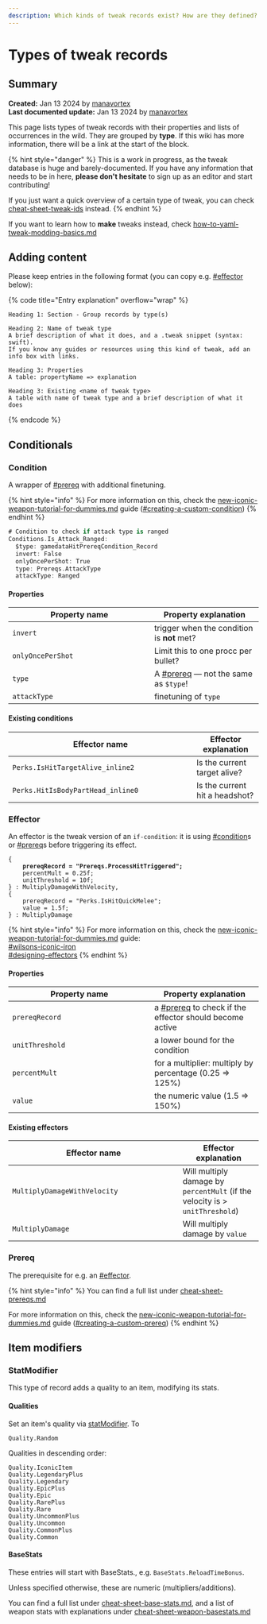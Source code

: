 ```yaml
---
description: Which kinds of tweak records exist? How are they defined? What do they mean?
---
```


# Types of tweak records

## Summary

**Created:** Jan 13 2024 by [manavortex](https://app.gitbook.com/u/NfZBoxGegfUqB33J9HXuCs6PVaC3 "mention")\
**Last documented update:** Jan 13 2024 by [manavortex](https://app.gitbook.com/u/NfZBoxGegfUqB33J9HXuCs6PVaC3 "mention")

This page lists types of tweak records with their properties and lists of occurrences in the wild. They are grouped by **type**. If this wiki has more information, there will be a link at the start of the block.

{% hint style="danger" %}
This is a work in progress, as the tweak database is huge and barely-documented. If you have any information that needs to be in here, **please don't hesitate** to sign up as an editor and start contributing!

If you just want a quick overview of a certain type of tweak, you can check [cheat-sheet-tweak-ids](../../references-lists-and-overviews/cheat-sheet-tweak-ids/ "mention") instead.
{% endhint %}

If you want to learn how to **make** tweaks instead, check [how-to-yaml-tweak-modding-basics.md](../../modding-guides/tweakxl-changing-game-records/how-to-yaml-tweak-modding-basics.md "mention")

## Adding content

Please keep entries in the following format (you can copy e.g. [#effector](types-of-tweak-records.md#effector "mention") below):

{% code title="Entry explanation" overflow="wrap" %}
```
Heading 1: Section - Group records by type(s)

Heading 2: Name of tweak type
A brief description of what it does, and a .tweak snippet (syntax: swift). 
If you know any guides or resources using this kind of tweak, add an info box with links.

Heading 3: Properties
A table: propertyName => explanation

Heading 3: Existing <name of tweak type>
A table with name of tweak type and a brief description of what it does
```
{% endcode %}

## Conditionals

### Condition

A wrapper of [#prereq](types-of-tweak-records.md#prereq "mention") with additional finetuning.

{% hint style="info" %}
For more information on this, check the [new-iconic-weapon-tutorial-for-dummies.md](../../modding-guides/items-equipment/adding-new-items/weapons/new-iconic-weapon-tutorial-for-dummies.md "mention") guide ([#creating-a-custom-condition](../../modding-guides/items-equipment/adding-new-items/weapons/new-iconic-weapon-tutorial-for-dummies.md#creating-a-custom-condition "mention"))
{% endhint %}

```swift
# Condition to check if attack type is ranged
Conditions.Is_Attack_Ranged:
  $type: gamedataHitPrereqCondition_Record
  invert: False
  onlyOncePerShot: True
  type: Prereqs.AttackType
  attackType: Ranged
```

#### Properties

<table><thead><tr><th width="270">Property name</th><th>Property explanation</th></tr></thead><tbody><tr><td><code>invert</code></td><td>trigger when the condition is <strong>not</strong> met?</td></tr><tr><td><code>onlyOncePerShot</code></td><td>Limit this to one procc per bullet?</td></tr><tr><td><code>type</code></td><td>A <a data-mention href="types-of-tweak-records.md#prereq">#prereq</a> — not the same as <code>$type</code>!</td></tr><tr><td><code>attackType</code></td><td>finetuning of <code>type</code></td></tr></tbody></table>

#### Existing conditions

<table><thead><tr><th width="355">Effector name</th><th>Effector explanation</th></tr></thead><tbody><tr><td><code>Perks.IsHitTargetAlive_inline2</code></td><td>Is the current target alive?</td></tr><tr><td><code>Perks.HitIsBodyPartHead_inline0</code></td><td>Is the current hit a headshot?</td></tr></tbody></table>

### Effector

An effector is the tweak version of an `if-condition`: it is using [#condition](types-of-tweak-records.md#condition "mention")s or [#prereq](types-of-tweak-records.md#prereq "mention")s before triggering its effect.&#x20;

<pre class="language-swift" data-title="mods_abilities.tweak"><code class="lang-swift">{
<strong>    prereqRecord = "Prereqs.ProcessHitTriggered";
</strong>    percentMult = 0.25f;
    unitThreshold = 10f;
} : MultiplyDamageWithVelocity, 
{
    prereqRecord = "Perks.IsHitQuickMelee";
    value = 1.5f;
} : MultiplyDamage
</code></pre>

{% hint style="info" %}
For more information on this, check the [new-iconic-weapon-tutorial-for-dummies.md](../../modding-guides/items-equipment/adding-new-items/weapons/new-iconic-weapon-tutorial-for-dummies.md "mention") guide:\
&#x20;[#wilsons-iconic-iron](../../modding-guides/items-equipment/adding-new-items/weapons/new-iconic-weapon-tutorial-for-dummies.md#wilsons-iconic-iron "mention")\
&#x20;[#designing-effectors](../../modding-guides/items-equipment/adding-new-items/weapons/new-iconic-weapon-tutorial-for-dummies.md#designing-effectors "mention")
{% endhint %}

#### Properties

<table><thead><tr><th width="270">Property name</th><th>Property explanation</th></tr></thead><tbody><tr><td><code>prereqRecord</code></td><td>a <a data-mention href="types-of-tweak-records.md#prereq">#prereq</a> to check if the effector should become active</td></tr><tr><td><code>unitThreshold</code></td><td>a lower bound for the condition</td></tr><tr><td><code>percentMult</code></td><td>for a multiplier: multiply by percentage (0.25 => 125%)</td></tr><tr><td><code>value</code></td><td>the numeric value (1.5 => 150%) </td></tr></tbody></table>

#### Existing effectors

<table><thead><tr><th width="327">Effector name</th><th>Effector explanation</th></tr></thead><tbody><tr><td><code>MultiplyDamageWithVelocity</code> </td><td>Will multiply damage by <code>percentMult</code> (if the velocity is > <code>unitThreshold</code>)</td></tr><tr><td><code>MultiplyDamage</code></td><td>Will multiply damage by <code>value</code></td></tr></tbody></table>

### Prereq

The prerequisite for e.g. an [#effector](types-of-tweak-records.md#effector "mention").&#x20;

{% hint style="info" %}
You can find a full list under [cheat-sheet-prereqs.md](../../references-lists-and-overviews/cheat-sheet-tweak-ids/cheat-sheet-prereqs.md "mention")

For more information on this, check the [new-iconic-weapon-tutorial-for-dummies.md](../../modding-guides/items-equipment/adding-new-items/weapons/new-iconic-weapon-tutorial-for-dummies.md "mention") guide ([#creating-a-custom-prereq](../../modding-guides/items-equipment/adding-new-items/weapons/new-iconic-weapon-tutorial-for-dummies.md#creating-a-custom-prereq "mention"))
{% endhint %}

## Item modifiers

### StatModifier

This type of record adds a quality to an item, modifying its stats.

#### Qualities

Set an item's quality via [statModifier](../../modding-guides/items-equipment/adding-new-items/weapons/new-iconic-weapon-tutorial-for-dummies.md#step-7-make-it-iconic). To

```
Quality.Random
```

Qualities in descending order:

```
Quality.IconicItem
Quality.LegendaryPlus
Quality.Legendary
Quality.EpicPlus
Quality.Epic
Quality.RarePlus
Quality.Rare
Quality.UncommonPlus
Quality.Uncommon
Quality.CommonPlus
Quality.Common
```

#### BaseStats

These entries will start with BaseStats., e.g. `BaseStats.ReloadTimeBonus`.

Unless specified otherwise, these are numeric (multipliers/additions).

You can find a full list under [cheat-sheet-base-stats.md](../../references-lists-and-overviews/cheat-sheet-tweak-ids/cheat-sheet-base-stats.md "mention"), and a list of weapon stats with explanations under [cheat-sheet-weapon-basestats.md](../../references-lists-and-overviews/cheat-sheet-tweak-ids/weapons/cheat-sheet-weapon-basestats.md "mention")
